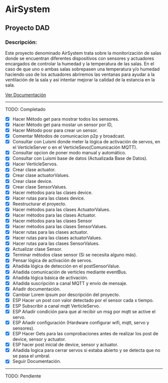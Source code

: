 # AirSystem

  ## Proyecto DAD

   ### Descripción:

Este proyecto denominado AirSystem trata sobre la monitorización de salas donde se encuentran diferentes dispositivos con sensores y actuadores encargados de controlar la humedad y la temperatura de las salas. En el caso de que uno o ambas salas sobrepasen una temperatura y/o humedad haciendo uso de los actuadores abriremos las ventanas para ayudar a la ventilación de la sala y así intentar mejorar la calidad de la estancia en la sala.

[Ver Documentación](Documentacion.md)

  ---

TODO: Completado

- [x] Hacer Método get para mostrar todos los sensores.
- [x] Hacer Método get para mostar un sensor por ID,
- [x] Hacer Método posr para crear un sensor.
- [x] Comentar Métodos de comunicacion p2p y broadcast.
- [X] Consultar con Luismi donde meter la lógica de activación de servos, en el VerticleServer o en el VerticleSevo(Comunicación MQTT).
- [X] Consultar opcion de poner modo manual y automático.
- [X] Consultar con Luismi base de datos (Actualizada Base de Datos).
- [X] Hacer VerticleServos.
- [X] Crear clase actuator.
- [X] Crear clase actuatorValues.
- [X] Crear clase device.
- [X] Crear clase SensorValues.
- [X] Hacer métodos para las clases device.
- [X] Hacer rutas para las clases device.
- [X] Reestructurar el proyecto.
- [X] Hacer métodos para las clases ActuatorValues.
- [X] Hacer métodos para las clases Actuator.
- [X] Hacer métodos para las clases Sensor
- [X] Hacer métodos para las clases SensorValues.
- [X] Hacer rutas para las clases actuator.
- [X] Hacer rutas para las clases actuatorValues.
- [X] Hacer rutas para las clases SensorValues.
- [X] Actualizar clase Sensor.
- [X] Terminar métodos clase sensor (Si se necesita alguno más).
- [X] Pensar lógica de activación de servos.
- [X] Añadida lógica de detección en el postSensorValue.
- [X] Añadida comunicación de verticles mediante eventBus.
- [X] Añadida lógica básica de activación.
- [X] Añadida suscripción a canal MQTT y envío de mensaje.
- [X] Añadir documentación.
- [X] Cambiar Lorem ipsum por descripción del proyecto.
- [X] ESP Hacer un post con valor detectado por el sensor cada x tiempo.
- [X] ESP Subscribir a canal mqtt VerticleServo.
- [X] ESP Añadir condición para que al recibir un msg por mqtt se active el servo.
- [X] ESP Añadir configuración (Hardware configurar wifi, mqtt, servo y sensores).
- [X] ESP Hacer Gets para las comprobaciones antes de realizar los post de device, sensor y actuator.
- [X] ESP hacer post inicial de device, sensor y actuator.
- [X] Añadida logica para cerrar servos si estaba abierto y se detecta que no se pasa el umbral.
- [X] Seguir Documentación.

---

TODO: Pendiente
